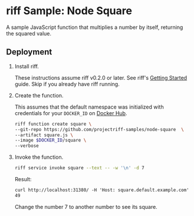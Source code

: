 # riff Sample: Node Square

A sample JavaScript function that multiplies a number by itself, returning the squared value.

## Deployment

1.  Install riff.

    These instructions assume riff v0.2.0 or later. See riff's [Getting Started](https://projectriff.io/docs/getting-started/) guide. Skip if you already have riff running.

2.  Create the function.

    This assumes that the default namespace was initialized with credentials for your `DOCKER_ID` on [Docker Hub](https://docs.docker.com/docker-hub/).

    ```bash
    riff function create square \
    --git-repo https://github.com/projectriff-samples/node-square  \
    --artifact square.js \
    --image $DOCKER_ID/square \
    --verbose
    ```

4.  Invoke the function.

    ```bash
    riff service invoke square --text -- -w '\n' -d 7
    ```

    Result:

    ```txt
    curl http://localhost:31380/ -H 'Host: square.default.example.com' -H 'Content-Type: text/plain' -w '\n' -d 7
    49
    ```

    Change the number 7 to another number to see its square.
